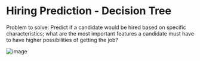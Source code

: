 # Hiring Prediction - Decision Tree

Problem to solve: Predict if a candidate would be hired based on specific characteristics; what are the most important features a candidate must have to have higher possibilities of getting the job?

![image](https://user-images.githubusercontent.com/102191236/187790379-6b5e2ce4-1174-4914-a2df-beda61e6e7e3.png)
